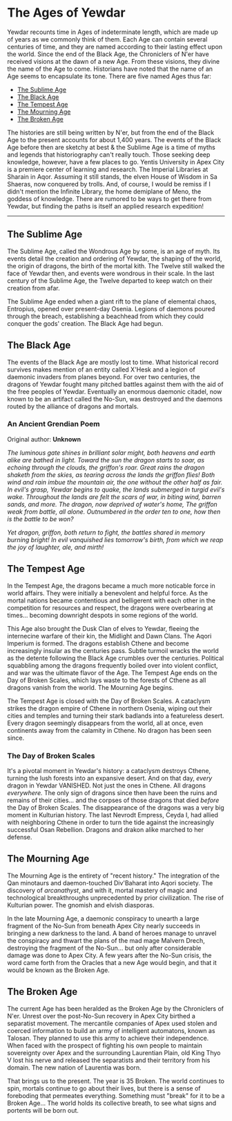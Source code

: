 # The Ages of Yewdar

Yewdar recounts time in Ages of indeterminate length, which are made up of years as we commonly think of them. Each Age can contain several centuries of time, and they are named according to their lasting effect upon the world. Since the end of the Black Age, the Chroniclers of N'er have received visions at the dawn of a new Age. From these visions, they divine the name of the Age to come. Historians have noted that the name of an Age seems to encapsulate its tone. There are five named Ages thus far:

* [The Sublime Age](#thesublimeage)
* [The Black Age](#theblackage)
* [The Tempest Age](#thetempestage)
* [The Mourning Age](#themourningage)
* [The Broken Age](#thebrokenage)

The histories are still being written by N'er, but from the end of the Black Age to the present accounts for about 1,400 years. The events of the Black Age before then are sketchy at best & the Sublime Age is a time of myths and legends that historiography can't really touch. Those seeking deep knowledge, however, have a few places to go. Yentis University in Apex City is a premiere center of learning and research. The Imperial Libraries at Sharain in Aqor. Assuming it still stands, the elven House of Wisdom in Sa Shaeras, now conquered by trolls. And, of course, I would be remiss if I didn't mention the Infinite Library, the home demiplane of Meno, the goddess of knowledge. There are rumored to be ways to get there from Yewdar, but finding the paths is itself an applied research expedition!

---

## The Sublime Age

The Sublime Age, called the Wondrous Age by some, is an age of myth. Its events detail the creation and ordering of Yewdar, the shaping of the world, the origin of dragons, the birth of the mortal kith. The Twelve still walked the face of Yewdar then, and events were wondrous in their scale. In the last century of the Sublime Age, the Twelve departed to keep watch on their creation from afar.

The Sublime Age ended when a giant rift to the plane of elemental chaos, Entropius, opened over present-day Osenia. Legions of daemons poured through the breach, establishing a beachhead from which they could conquer the gods' creation. The Black Age had begun.

## The Black Age

The events of the Black Age are mostly lost to time. What historical record survives makes mention of an entity called X'Hesk and a legion of daemonic invaders from planes beyond. For over two centuries, the dragons of Yewdar fought many pitched battles against them with the aid of the free peoples of Yewdar. Eventually an enormous daemonic citadel, now known to be an artifact called the No-Sun, was destroyed and the daemons routed by the alliance of dragons and mortals.

### An Ancient Grendian Poem

Original author: **Unknown**

*The luminous gate shines in brilliant solar might,*
*both heavens and earth alike are bathed in light.*
*Toward the sun the dragon starts to soar,*
*as echoing through the clouds, the griffon's roar.*
*Great rains the dragon shaketh from the skies,*
*as tearing across the lands the griffon flies!*
*Both wind and rain imbue the mountain air,*
*the one without the other half as fair.*
*In evil's grasp, Yewdar begins to quake,*
*the lands submerged in turgid evil's wake.*
*Throughout the lands are felt the scars of war,*
*in biting wind, barren sands, and more.*
*The dragon, now deprived of water's home,*
*The griffon weak from battle, all alone.*
*Outnumbered in the order ten to one,*
*how then is the battle to be won?*

*Yet dragon, griffon, both return to fight,*
*the battles shared in memory burning bright!*
*In evil vanquished lies tomorrow's birth,*
*from which we reap the joy of laughter, ale, and mirth!*

## The Tempest Age

In the Tempest Age, the dragons became a much more noticable force in world affairs. They were initially a benevolent and helpful force. As the mortal nations became contentious and belligerent with each other in the competition for resources and respect, the dragons were overbearing at times... becoming downright despots in some regions of the world.

This Age also brought the Dusk Clan of elves to Yewdar, fleeing the internecine warfare of their kin, the Midlight and Dawn Clans. The Aqori Imperium is formed. The dragons establish Cthene and become increasingly insular as the centuries pass. Subtle turmoil wracks the world as the detente following the Black Age crumbles over the centuries. Political squabbling among the dragons frequently boiled over into violent conflict, and war was the ultimate flavor of the Age. The Tempest Age ends on the Day of Broken Scales, which lays waste to the forests of Cthene as all dragons vanish from the world. The Mourning Age begins.

The Tempest Age is closed with the Day of Broken Scales. A cataclysm strikes the dragon empire of Cthene in northern Osenia, wiping out their cities and temples and turning their stark badlands into a featureless desert. Every dragon seemingly disappears from the world, all at once, even continents away from the calamity in Cthene. No dragon has been seen since.

### The Day of Broken Scales

It's a pivotal moment in Yewdar's history: a cataclysm destroys Cthene, turning the lush forests into an expansive desert. And on that day, *every* dragon in Yewdar VANISHED. Not just the ones in Cthene. All dragons *everywhere.* The only sign of dragons since then have been the ruins and remains of their cities… and the corpses of those dragons that died *before* the Day of Broken Scales. The disappearance of the dragons was a very big moment in Kulturian history. The last Nevrodt Empress, Ceyda I, had allied with neighboring Cthene in order to turn the tide against the increasingly successful Osan Rebellion. Dragons and drakon alike marched to her defense.

## The Mourning Age

The Mourning Age is the entirety of "recent history." The integration of the Qan minotaurs and daemon-touched Div'Baharat into Aqori society. The discovery of *arcanathyst*, and with it, mortal mastery of magic and technological breakthroughs unprecedented by prior civilization. The rise of Kulturian power. The gnomish and elvish diasporas.

In the late Mourning Age, a daemonic conspiracy to unearth a large fragment of the No-Sun from beneath Apex City nearly succeeds in bringing a new darkness to the land. A band of heroes manage to unravel the conspiracy and thwart the plans of the mad mage Malvern Drech, destroying the fragment of the No-Sun… but only after considerable damage was done to Apex City. A few years after the No-Sun crisis, the word came forth from the Oracles that a new Age would begin, and that it would be known as the Broken Age.

## The Broken Age

The current Age has been heralded as the Broken Age by the Chroniclers of N'er. Unrest over the post-No-Sun recovery in Apex City birthed a separatist movement. The mercantile companies of Apex used stolen and coerced information to build an army of intelligent automatons, known as Talosan. They planned to use this army to achieve their independence. When faced with the prospect of fighting his own people to maintain sovereignty over Apex and the surrounding Laurentian Plain, old King Thyo V lost his nerve and released the separatists and their territory from his domain. The new nation of Laurentia was born.

That brings us to the present. The year is 35 Broken. The world continues to spin, mortals continue to go about their lives, but there is a sense of foreboding that permeates everything. Something must "break" for it to be a Broken Age… The world holds its collective breath, to see what signs and portents will be born out.
